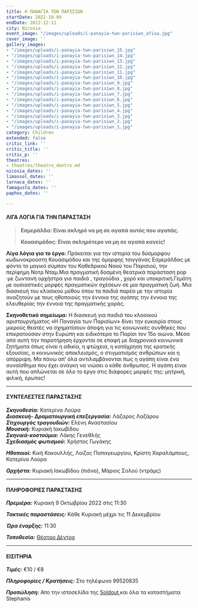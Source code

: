 ```yaml
---
title: Η ΠΑΝΑΓΙΑ ΤΩΝ ΠΑΡΙΣΙΩΝ
startDate: 2022-10-09
endDate: 2022-12-11
city: Nicosia
event_image: "/images/uploads/i-panayia-twn-parisiwn_afisa.jpg"
cover_image: ''
gallery_images:
- "/images/uploads/i-panayia-twn-parisiwn_15.jpg"
- "/images/uploads/i-panayia-twn-parisiwn_14.jpg"
- "/images/uploads/i-panayia-twn-parisiwn_13.jpg"
- "/images/uploads/i-panayia-twn-parisiwn_12.jpg"
- "/images/uploads/i-panayia-twn-parisiwn_11.jpg"
- "/images/uploads/i-panayia-twn-parisiwn_10.jpg"
- "/images/uploads/i-panayia-twn-parisiwn_9.jpg"
- "/images/uploads/i-panayia-twn-parisiwn_8.jpg"
- "/images/uploads/i-panayia-twn-parisiwn_7.jpg"
- "/images/uploads/i-panayia-twn-parisiwn_6.jpg"
- "/images/uploads/i-panayia-twn-parisiwn_5.jpg"
- "/images/uploads/i-panayia-twn-parisiwn_4.jpg"
- "/images/uploads/i-panayia-twn-parisiwn_3.jpg"
- "/images/uploads/i-panayia-twn-parisiwn_2.jpg"
- "/images/uploads/i-panayia-twn-parisiwn_1.jpg"
category: Children
extended: false
critic_link: ''
critic_title: ''
critic_p: ''
theatres:
- theatres/theatro_dentro.md
nicosia_dates: ''
limassol_dates: ''
larnaca_dates: ''
famagusta_dates: ''
paphos_dates: ''

---
```

#### ΛΙΓΑ ΛΟΓΙΑ ΓΙΑ ΤΗΝ ΠΑΡΑΣΤΑΣΗ

> **Εσμεράλδα: Είναι σκληρό να μη σε αγαπά αυτός που αγαπάς.**
>
> **Κουασιμόδος: Είναι σκληρότερο να μη σε αγαπά κανείς!**

**Λίγα λόγια για το έργο:** Πρόκειται για την ιστορία του δύσμορφου κωδωνοκρούστη Κουασιμόδου και της όμορφης τσιγγάνας Εσμεράλδας με φόντο το μαγικό σύμπαν του Καθεδρικού Ναού του Παρισιού, την περίφημη Νοτρ Νταμ.Μια πραγματική δοσμένη θεατρικά παράσταση pop ·με ζωντανή ορχήστρα για παιδιά , τραγούδια , χορό και υποκριτική.Γεμάτη με ουσιαστικές μορφές πραγματικών σχέσεων σε μια πραγματική ζωή. Μια διασκευή του κλασικού μύθου όπου τα παιδιά παρέα με την ιστορία αναζητούν με τους ηθοποιούς την έννοια της αγάπης την έννοια της ελευθερίας την έννοια της πραγματικής χαράς.

**Σκηνοθετικό σημείωμα:** Η διασκευή για παιδιά του κλασικού αριστουργήματος «Η Παναγία των Παρισίων» δίνει την ευκαιρία στους μικρούς θεατές να σχηματίσουν άποψη για τις κοινωνικές συνθήκες που επικρατούσαν στην Ευρώπη και ειδικότερα το Παρίσι τον 15ο αιώνα. Μέσα από αυτή την παρατήρηση έρχονται σε επαφή με διαχρονικά κοινωνικά ζητήματα όπως είναι η αδικία, η φτώχεια, η κατάχρηση της κρατικής εξουσίας, ο κοινωνικός αποκλεισμός, ο στιγματισμός ανθρώπων και η απόρριψη. Μα πάνω απ’ όλα αντιλαμβάνονται πως η αγάπη είναι ένα συναίσθημα που έχει ανάγκη να νιώσει ο κάθε άνθρωπος. Η αγάπη είναι αυτή που απλώνεται σε όλο το έργο στις διάφορες μορφές της: μητρική, φιλική, έρωτας!

***

#### ΣΥΝΤΕΛΕΣΤΕΣ ΠΑΡΑΣΤΑΣΗΣ

**_Σκηνοθεσία:_** Κατερίνα Λούρα  
**_Διασκευή- Δραματουργική επεξεργασία:_** Λάζαρος Λαζάρου  
**_Στιχουργός τραγουδιών:_** Eλένη Αναστασίου  
**_Μουσική:_** Kυριακή Ιακωβίδου  
**_Σκηνικά-κοστούμια:_** Λάκης Γενεθλής  
**_Σχεδιασμός φωτισμού:_** Χρήστος Γωγάκης

**_Ηθοποιοί:_** Kική Κακουλλής, Λοίζος Παπαγεωργίου, Κρίστη Χαραλάμπους, Κατερίνα Λούρα

**_Ορχήστα:_** Κυριακή Ιακωβίδου (πιάνο), Μάριος Σολού (ντράμς)

***

#### ΠΛΗΡΟΦΟΡΙΕΣ ΠΑΡΑΣΤΑΣΗΣ

**_Πρεμιέρα:_** Κυριακή 9 Οκτωβρίου 2022 στις 11:30

**_Τακτικές παραστάσεις:_** Κάθε Κυριακή μέχρι τις 11 Δεκεμβρίου

**_Ώρα έναρξης:_** 11:30

**_Τοποθεσία:_** [Θέατρο Δέντρο](?#map)

***

#### ΕΙΣΙΤΗΡΙΑ

**_Τιμές:_** €10 / €8

**_Πληροφορίες / Κρατήσεις:_** Στο τηλέφωνο 99520835

**_Προπώληση:_** Απο την ιστοσελίδα της [Soldout ](https://www.soldoutticketbox.com/i-panagia-ton-parision-theatro-dentro-2022/?lang=en)και όλα τα καταστήματα Stephanis